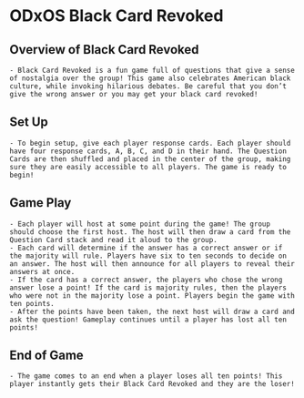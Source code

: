 # ODxOS Black Card Revoked


## Overview of Black Card Revoked 
    - Black Card Revoked is a fun game full of questions that give a sense of nostalgia over the group! This game also celebrates American black culture, while invoking hilarious debates. Be careful that you don’t give the wrong answer or you may get your black card revoked!

## Set Up
    - To begin setup, give each player response cards. Each player should have four response cards, A, B, C, and D in their hand. The Question Cards are then shuffled and placed in the center of the group, making sure they are easily accessible to all players. The game is ready to begin!

## Game Play
    - Each player will host at some point during the game! The group should choose the first host. The host will then draw a card from the Question Card stack and read it aloud to the group.
    - Each card will determine if the answer has a correct answer or if the majority will rule. Players have six to ten seconds to decide on an answer. The host will then announce for all players to reveal their answers at once.
    - If the card has a correct answer, the players who chose the wrong answer lose a point! If the card is majority rules, then the players who were not in the majority lose a point. Players begin the game with ten points.
    - After the points have been taken, the next host will draw a card and ask the question! Gameplay continues until a player has lost all ten points!

## End of Game
    - The game comes to an end when a player loses all ten points! This player instantly gets their Black Card Revoked and they are the loser!

